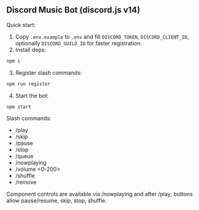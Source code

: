 ## Discord Music Bot (discord.js v14)

Quick start:

1. Copy `.env.example` to `.env` and fill `DISCORD_TOKEN`, `DISCORD_CLIENT_ID`, optionally `DISCORD_GUILD_ID` for faster registration.
2. Install deps:
```bash
npm i
```
3. Register slash commands:
```bash
npm run register
```
4. Start the bot:
```bash
npm start
```

Slash commands:
- /play <query>
- /skip
- /pause
- /stop
- /queue
- /nowplaying
- /volume <0-200>
- /shuffle
- /remove <index>

Component controls are available via /nowplaying and after /play; buttons allow pause/resume, skip, stop, shuffle.
